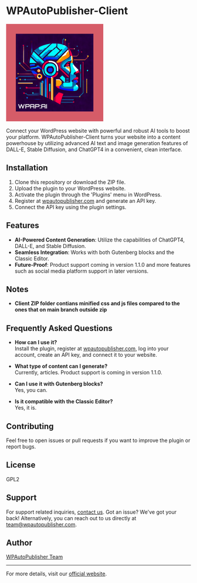 # WPAutoPublisher-Client

![Plugin Logo](logo.png)

Connect your WordPress website with powerful and robust AI tools to boost your platform. WPAutoPublisher-Client turns your website into a content powerhouse by utilizing advanced AI text and image generation features of DALL-E, Stable Diffusion, and ChatGPT4 in a convenient, clean interface.

## Installation

1. Clone this repository or download the ZIP file.
2. Upload the plugin to your WordPress website.
3. Activate the plugin through the 'Plugins' menu in WordPress.
4. Register at [wpautopublisher.com](https://wpautopublisher.com) and generate an API key.
5. Connect the API key using the plugin settings.

## Features

- **AI-Powered Content Generation**: Utilize the capabilities of ChatGPT4, DALL-E, and Stable Diffusion.
- **Seamless Integration**: Works with both Gutenberg blocks and the Classic Editor.
- **Future-Proof**: Product support coming in version 1.1.0 and more features such as social media platform support in later versions.

## Notes
- **Client ZIP folder contians minified css and js files compared to the ones that on main branch outside zip**
## Frequently Asked Questions

- **How can I use it?**  
  Install the plugin, register at [wpautopublisher.com](https://wpautopublisher.com), log into your account, create an API key, and connect it to your website.

- **What type of content can I generate?**  
  Currently, articles. Product support is coming in version 1.1.0.

- **Can I use it with Gutenberg blocks?**  
  Yes, you can.

- **Is it compatible with the Classic Editor?**  
  Yes, it is.

## Contributing

Feel free to open issues or pull requests if you want to improve the plugin or report bugs.

## License

GPL2

## Support

For support related inquiries, [contact us](https://wpautopublisher.com/contact/). Got an issue? We've got your back! Alternatively, you can reach out to us directly at [team@wpautopublisher.com](mailto:team@wpautopublisher.com).


## Author

[WPAutoPublisher Team](https://WPAutoPublisher.com)

---

For more details, visit our [official website](https://WPAutoPublisher.com).
